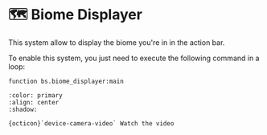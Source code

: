 # 🗺️ Biome Displayer

This system allow to display the biome you're in in the action bar.

To enable this system, you just need to execute the following command in a loop:

```
function bs.biome_displayer:main
```

```{button-link} https://youtu.be/aUhm9II9_Mw
:color: primary
:align: center
:shadow:

{octicon}`device-camera-video` Watch the video
```
